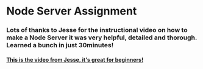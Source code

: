 # Node Server Assignment

### Lots of thanks to Jesse for the instructional video on how to make a Node Server it was very helpful, detailed and thorough. Learned a bunch in just 30minutes!

#### [This is the video from Jesse, it's great for beginners!](https://www.youtube.com/watch?v=2LUdnb-mls0)
